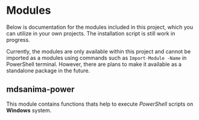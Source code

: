 # Modules

Below is documentation for the modules included in this project, which you can utilize in your own
projects. The installation script is still work in progress.

Currently, the modules are only available within this project and cannot be imported as a modules
using commands such as `Import-Module -Name` in PowerShell terminal. However, there are plans to
make it available as a standalone package in the future.

## mdsanima-power

This module contains functions thats help to execute _PowerShell_ scripts on **Windows** system.
